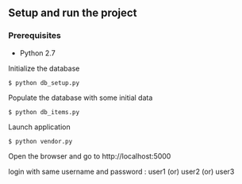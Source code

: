 ## Setup and run the project
### Prerequisites
* Python 2.7

Initialize the database
```
$ python db_setup.py
```
Populate the database with some initial data
```
$ python db_items.py
```
Launch application
```
$ python vendor.py
```
Open the browser and go to http://localhost:5000

login with same username and password : user1 (or) user2 (or) user3 